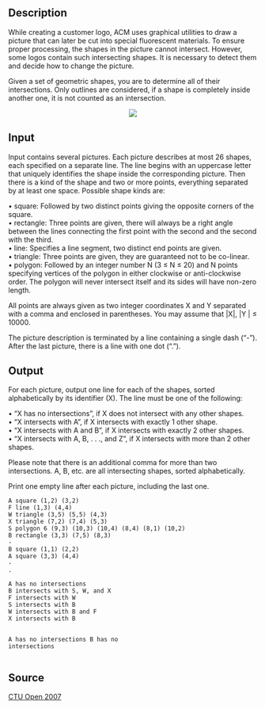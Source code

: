 <h2>Description</h2><p>While creating a customer logo, ACM uses graphical utilities to draw a picture that can later be cut into special fluorescent materials. To ensure proper processing, the shapes in the picture cannot intersect. However, some logos contain such intersecting shapes. It is necessary to detect them and decide how to change the picture.</p><p>Given a set of geometric shapes, you are to determine all of their intersections. Only outlines are considered, if a shape is completely inside another one, it is not counted as an intersection.</p><p></p><center><img src="images/3449_1.PNG"></center><p></p><h2>Input</h2><p>Input contains several pictures. Each picture describes at most 26 shapes, each specified on a separate line. The line begins with an uppercase letter that uniquely identifies the shape inside the corresponding picture. Then there is a kind of the shape and two or more points, everything separated by at least one space. Possible shape kinds are:</p><p>• square: Followed by two distinct points giving the opposite corners of the square.<br>• rectangle: Three points are given, there will always be a right angle between the lines connecting the first point with the second and the second with the third.<br>• line: Specifies a line segment, two distinct end points are given.<br>• triangle: Three points are given, they are guaranteed not to be co-linear.<br>• polygon: Followed by an integer number N (3 ≤ N ≤ 20) and N points specifying vertices of the polygon in either clockwise or anti-clockwise order. The polygon will never intersect itself and its sides will have non-zero length.</p><p>All points are always given as two integer coordinates X and Y separated with a comma and enclosed in parentheses. You may assume that |X|, |Y | ≤ 10000.</p><p>The picture description is terminated by a line containing a single dash (“-”). After the last picture, there is a line with one dot (“.”).</p><h2>Output</h2><p>For each picture, output one line for each of the shapes, sorted alphabetically by its identifier (X). The line must be one of the following:</p><p>• “X has no intersections”, if X does not intersect with any other shapes.<br>• “X intersects with A”, if X intersects with exactly 1 other shape.<br>• “X intersects with A and B”, if X intersects with exactly 2 other shapes.<br>• “X intersects with A, B, . . ., and Z”, if X intersects with more than 2 other shapes.</p><p>Please note that there is an additional comma for more than two intersections. A, B, etc. are all intersecting shapes, sorted alphabetically.</p><p>Print one empty line after each picture, including the last one.</p><pre><code class="language-input1">A square (1,2) (3,2)
F line (1,3) (4,4)
W triangle (3,5) (5,5) (4,3)
X triangle (7,2) (7,4) (5,3)
S polygon 6 (9,3) (10,3) (10,4) (8,4) (8,1) (10,2)
B rectangle (3,3) (7,5) (8,3)
-
B square (1,1) (2,2)
A square (3,3) (4,4)
-
.</code></pre><pre><code class="language-output1">A has no intersections
B intersects with S, W, and X
F intersects with W
S intersects with B
W intersects with B and F
X intersects with B

A has no intersections
B has no intersections</code></pre><h2>Source</h2><a href="searchproblem?field=source&amp;key=CTU+Open+2007">CTU Open 2007</a>